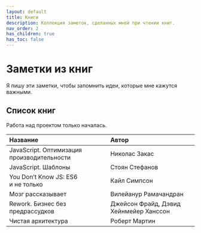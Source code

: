 ```yaml
---
layout: default
title: Книги
description: Коллекция заметок, сделанных мной при чтении книг.
nav_order: 2
has_children: true
has_toc: false
---
```


# Заметки из книг

Я пишу эти заметки, чтобы запомнить идеи, которые мне кажутся важными.

## Список книг

Работа над проектом только началась.

| Название | Автор |
|:---------|:------|
| JavaScript. Оптимизация производительности | Николас Закас |
| JavaScript. Шаблоны | Стоян Стефанов |
| You Don&rsquo;t Know JS: ES6 и&nbsp;не&nbsp;только | Кайл Симпсон |
| Мозг рассказывает | Вилейанур Рамачандран |
| Rework. Бизнес без предрассудков | Джейсон Фрайд, Дэвид Хейнмейер Ханссон |
| Чистая архитектура | Роберт Мартин |
